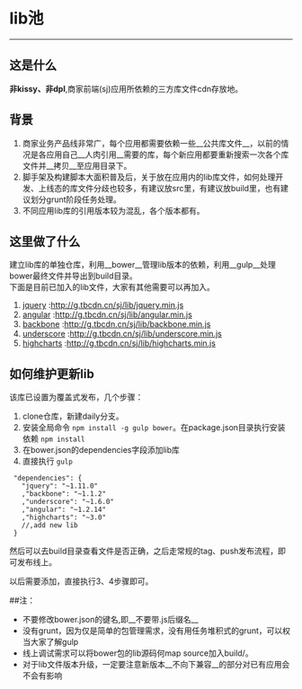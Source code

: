 # lib池
-----
## 这是什么

__非kissy、非dpl__,商家前端(sj)应用所依赖的三方库文件cdn存放地。

## 背景


1. 商家业务产品线非常广，每个应用都需要依赖一些__公共库文件__，以前的情况是各应用自己__人肉引用__需要的库，每个新应用都要重新搜索一次各个库文件并__拷贝__至应用目录下。
2. 脚手架及构建脚本大面积普及后，关于放在应用内的lib库文件，如何处理开发、上线态的库文件分歧也较多，有建议放src里，有建议放build里，也有建议划分grunt阶段任务处理。
3. 不同应用lib库的引用版本较为混乱，各个版本都有。

## 这里做了什么

建立lib库的单独仓库，利用__bower__管理lib版本的依赖，利用__gulp__处理bower最终文件并导出到build目录。   
下面是目前已加入的lib文件，大家有其他需要可以再加入。

1. [jquery](http://g.tbcdn.cn/sj/lib/jquery.min.js) :http://g.tbcdn.cn/sj/lib/jquery.min.js
2. [angular](http://g.tbcdn.cn/sj/lib/angular.min.js) :http://g.tbcdn.cn/sj/lib/angular.min.js
3. [backbone](http://g.tbcdn.cn/sj/lib/backbone.min.js) :http://g.tbcdn.cn/sj/lib/backbone.min.js
4. [underscore](http://g.tbcdn.cn/sj/lib/underscore.min.js) :http://g.tbcdn.cn/sj/lib/underscore.min.js
5. [highcharts](http://g.tbcdn.cn/sj/lib/highcharts.min.js) :http://g.tbcdn.cn/sj/lib/highcharts.min.js


## 如何维护更新lib

该库已设置为覆盖式发布，几个步骤：

1. clone仓库，新建daily分支。
2. 安装全局命令 `npm install -g gulp bower`。在package.json目录执行安装依赖 `npm install` 
3. 在bower.json的dependencies字段添加lib库
4. 直接执行 `gulp`

 ```
  "dependencies": {
    "jquery": "~1.11.0"
    ,"backbone": "~1.1.2"
    ,"underscore": "~1.6.0"
    ,"angular": "~1.2.14"
    ,"highcharts": "~3.0"
    //,add new lib
  }
```

然后可以去build目录查看文件是否正确，之后走常规的tag、push发布流程，即可发布线上。

以后需要添加，直接执行3、4步骤即可。




##注：

* 不要修改bower.json的键名,即__不要带.js后缀名__
* 没有grunt，因为仅是简单的包管理需求，没有用任务堆积式的grunt，可以权当大家了解gulp
* 线上调试需求可以将bower包的lib源码何map source加入build/。
* 对于lib文件版本升级，一定要注意新版本__不向下兼容__的部分对已有应用会不会有影响
